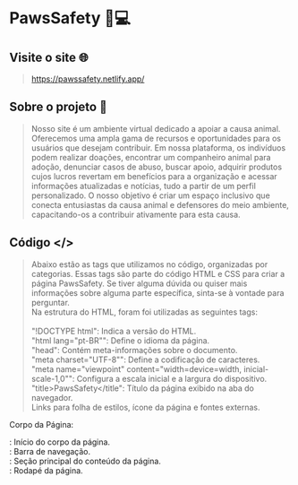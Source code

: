 # PawsSafety 🐾💻
## Visite o site 🌐
> https://pawssafety.netlify.app/

## Sobre o projeto 📜
> Nosso site é um ambiente virtual dedicado a apoiar a causa animal. Oferecemos uma ampla gama de recursos e oportunidades para os usuários que desejam contribuir. Em nossa plataforma, os indivíduos podem realizar doações, encontrar um companheiro animal para adoção, denunciar casos de abuso, buscar apoio, adquirir produtos cujos lucros revertam em benefícios para a organização e acessar informações atualizadas e notícias, tudo a partir de um perfil personalizado. O nosso objetivo é criar um espaço inclusivo que conecta entusiastas da causa animal e defensores do meio ambiente, capacitando-os a contribuir ativamente para esta causa.

## Código </>
> Abaixo estão as tags que utilizamos no código, organizadas por categorias. Essas tags são parte do código HTML e CSS para criar a página PawsSafety. Se tiver alguma dúvida ou quiser mais informações sobre alguma parte específica, sinta-se à vontade para perguntar.<br />
> Na estrutura do HTML, foram foi utilizadas as seguintes tags:<br /><br />
> "!DOCTYPE html": Indica a versão do HTML.<br />
> "html lang="pt-BR"": Define o idioma da página.<br />
> "head": Contém meta-informações sobre o documento.<br />
> "meta charset="UTF-8"": Define a codificação de caracteres.<br />
> "meta name="viewpoint" content="width=device=width, inicial-scale-1,0"": Configura a escala inicial e a largura do dispositivo.<br />
> "title>PawsSafety</title": Título da página exibido na aba do navegador.<br />
> Links para folha de estilos, ícone da página e fontes externas.<br />

Corpo da Página:

<body>: Início do corpo da página.
<section class="menu">: Barra de navegação.
<section class="corpoh">: Seção principal do conteúdo da página.
<section class="rodape">: Rodapé da página.
<script>: Script JavaScript para tornar o menu fixo ao rolar.
CSS:
Configurações de Cores:

:root: Define variáveis para as cores utilizadas no site.
Estilos Gerais:

body: Estilos gerais aplicados ao corpo da página.
.menu: Estilos para a barra de navegação.
.menu-fixo: Estilos adicionais para o menu fixo.
Estilos específicos para links, logotipo, ícone de usuário, etc.
Estilos para as Seções:

Estilos específicos para diferentes seções do site (corpo, corpoh, corpocont, corposobre).
Utilização de bordas arredondadas e margens.
Estilos para Textos e Botões:

Definições de fontes, sombras, cores, etc.
Estilos específicos para os botões "Saiba Mais", "Quero Ajudar", etc.
Estilos para o Rodapé:

Estilos aplicados ao rodapé, como cor de fundo e texto.
Estilos para Imagens e Posicionamento:

Estilos aplicados às imagens, como bordas arredondadas e posicionamento absoluto.
Estilos para Responsividade:

Algumas configurações para tornar a página responsiva.
Comentários Adicionais:
JavaScript para Menu Fixo:
Explicação do script JavaScript que torna o menu fixo ao rolar a página.
Lembre-se de que os comentários podem ser ajustados conforme necessário e conforme novos elementos ou estilos são adicionados ao seu código.
